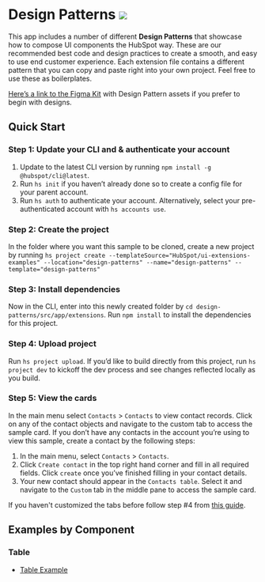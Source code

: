# Design Patterns ![](https://badgen.net/badge/-/TypeScript/blue?icon=typescript&label)

This app includes a number of different **Design Patterns** that showcase how to compose UI components the HubSpot way. These are our recommended best code and design practices to create a smooth, and easy to use end customer experience. Each extension file contains a different pattern that you can copy and paste right into your own project. Feel free to use these as boilerplates.

[Here’s a link to the Figma Kit](https://developers.hubspot.com/docs/reference/ui-components/figma-design-kit) with Design Pattern assets if you prefer to begin with designs.

## Quick Start

### Step 1: Update your CLI and & authenticate your account

1. Update to the latest CLI version by running `npm install -g @hubspot/cli@latest`.
1. Run `hs init` if you haven’t already done so to create a config file for your parent account.
1. Run `hs auth` to authenticate your account. Alternatively, select your pre-authenticated account with `hs accounts use`.

### Step 2: Create the project

In the folder where you want this sample to be cloned, create a new project by running `hs project create --templateSource="HubSpot/ui-extensions-examples" --location="design-patterns" --name="design-patterns" --template="design-patterns"`

### Step 3: Install dependencies

Now in the CLI, enter into this newly created folder by `cd design-patterns/src/app/extensions`. Run `npm install` to install the dependencies for this project.

### Step 4: Upload project

Run `hs project upload`. If you’d like to build directly from this project, run `hs project dev` to kickoff the dev process and see changes reflected locally as you build.

### Step 5: View the cards

In the main menu select `Contacts` > `Contacts` to view contact records. Click on any of the contact objects and navigate to the custom tab to access the sample card. If you don’t have any contacts in the account you’re using to view this sample, create a contact by the following steps:

1. In the main menu, select `Contacts` > `Contacts`.
2. Click `Create contact` in the top right hand corner and fill in all required fields. Click `create` once you’ve finished filling in your contact details.
3. Your new contact should appear in the `Contacts table`. Select it and navigate to the `Custom` tab in the middle pane to access the sample card.

If you haven't customized the tabs before follow step #4 from [this guide](https://developers.hubspot.com/docs/platform/ui-extensions-quickstart).

## Examples by Component

### Table
- [Table Example](./src/app/extensions/TableExampleCard.jsx)
